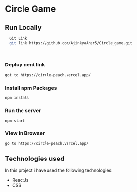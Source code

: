 # Circle Game

## Run Locally

```bash
  Git Link
  git link https://github.com/AjinkyaAher5/Circle_game.git
  
  
```

### Deployment link
```bash
got to https://circle-peach.vercel.app/

```


### Install npm Packages
```bash
npm install
```

### Run the server
```bash
npm start
```

### View in Browser
```
go to https://circle-peach.vercel.app/
```

## Technologies used

In this project i have used the following technologies:

- ReactJs
- CSS
